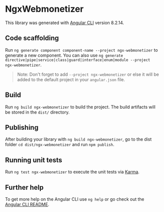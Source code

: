 # NgxWebmonetizer

This library was generated with [Angular CLI](https://github.com/angular/angular-cli) version 8.2.14.

## Code scaffolding

Run `ng generate component component-name --project ngx-webmonetizer` to generate a new component. You can also use `ng generate directive|pipe|service|class|guard|interface|enum|module --project ngx-webmonetizer`.
> Note: Don't forget to add `--project ngx-webmonetizer` or else it will be added to the default project in your `angular.json` file. 

## Build

Run `ng build ngx-webmonetizer` to build the project. The build artifacts will be stored in the `dist/` directory.

## Publishing

After building your library with `ng build ngx-webmonetizer`, go to the dist folder `cd dist/ngx-webmonetizer` and run `npm publish`.

## Running unit tests

Run `ng test ngx-webmonetizer` to execute the unit tests via [Karma](https://karma-runner.github.io).

## Further help

To get more help on the Angular CLI use `ng help` or go check out the [Angular CLI README](https://github.com/angular/angular-cli/blob/master/README.md).
